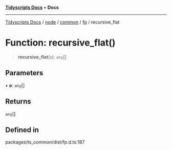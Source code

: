 [**Tidyscripts Docs**](../../../../../../../README.md) • **Docs**

***

[Tidyscripts Docs](../../../../../../../globals.md) / [node](../../../../../README.md) / [common](../../../README.md) / [fp](../README.md) / recursive\_flat

# Function: recursive\_flat()

> **recursive\_flat**(`o`): `any`[]

## Parameters

• **o**: `any`[]

## Returns

`any`[]

## Defined in

packages/ts\_common/dist/fp.d.ts:187
